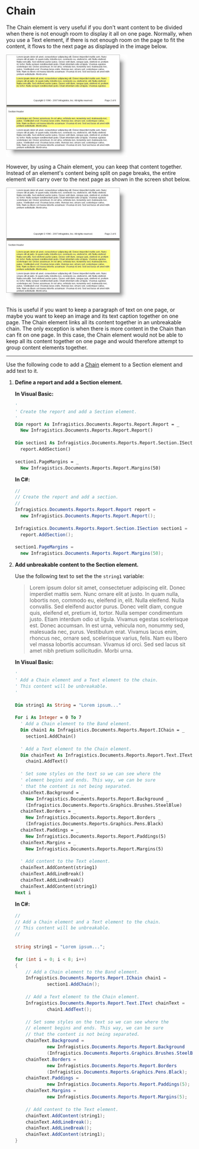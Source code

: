 ﻿<!--
|metadata|
{
    "fileName": "documentengine-chain",
    "controlName": "Infragistics Document Library",
    "tags": ["Layouts","Reporting"]
}
|metadata|
-->

# Chain

The Chain element is very useful if you don't want content to be divided when there is not enough room to display it all on one page. Normally, when you use a Text element, if there is not enough room on the page to fit the content, it flows to the next page as displayed in the image below.

![Shows how a Text element can split its content between two pages.](images/Chain_01.png)

However, by using a Chain element, you can keep that content together. Instead of an element's content being split on page breaks, the entire element will carry over to the next page as shown in the screen shot below.

![Shows how you can force the entire Text element to be forced to the second page.](images/Chain_02.png)

This is useful if you want to keep a paragraph of text on one page, or maybe you want to keep an image and its text caption together on one page. The Chain element links all its content together in an unbreakable chain. The only exception is when there is more content in the Chain than can fit on one page. In this case, the Chain element would not be able to keep all its content together on one page and would therefore attempt to group content elements together.

* * * * *

Use the following code to add a [Chain](Infragistics.Web.Mvc.Documents.Reports~Infragistics.Documents.Reports.Report.IChain.html "Link to the Web API Reference Guide to the IChain interface.") element to a Section element and add text to it.

1.  **Define a report and add a Section element.**

	**In Visual Basic:**
	
	```vb
	'
	' Create the report and add a Section element.
	'
	Dim report As Infragistics.Documents.Reports.Report.Report = _
	  New Infragistics.Documents.Reports.Report.Report()
	
	Dim section1 As Infragistics.Documents.Reports.Report.Section.ISection = _
	  report.AddSection()
	
	section1.PageMargins = _
	  New Infragistics.Documents.Reports.Report.Margins(50)
	```
	
	**In C#:**
	
	```csharp
	//
	// Create the report and add a section.
	//
	Infragistics.Documents.Reports.Report.Report report =
	  new Infragistics.Documents.Reports.Report.Report();
	
	Infragistics.Documents.Reports.Report.Section.ISection section1 =
	  report.AddSection();
	
	section1.PageMargins = 
	  new Infragistics.Documents.Reports.Report.Margins(50);
	```

2.  **Add unbreakable content to the Section element.**

	Use the following text to set the the `string1` variable:
	
	> Lorem ipsum dolor sit amet, consectetuer adipiscing elit. Donec imperdiet mattis sem. Nunc ornare elit at justo. In quam nulla, lobortis non, commodo eu, eleifend in, elit. Nulla eleifend. Nulla convallis. Sed eleifend auctor purus. Donec velit diam, congue quis, eleifend et, pretium id, tortor. Nulla semper condimentum justo. Etiam interdum odio ut ligula. Vivamus egestas scelerisque est. Donec accumsan. In est urna, vehicula non, nonummy sed, malesuada nec, purus. Vestibulum erat. Vivamus lacus enim, rhoncus nec, ornare sed, scelerisque varius, felis. Nam eu libero vel massa lobortis accumsan. Vivamus id orci. Sed sed lacus sit amet nibh pretium sollicitudin. Morbi urna.

	**In Visual Basic:**
	
	```vb
	'
	' Add a Chain element and a Text element to the chain.
	' This content will be unbreakable.
	'
	
	Dim string1 As String = "Lorem ipsum..."
	
	For i As Integer = 0 To 7
	  ' Add a Chain element to the Band element.
	  Dim chain1 As Infragistics.Documents.Reports.Report.IChain = _
	    section1.AddChain()
	
	  ' Add a Text element to the Chain element.
	  Dim chainText As Infragistics.Documents.Reports.Report.Text.IText = _
	    chain1.AddText()
	
	  ' Set some styles on the text so we can see where the 
	  ' element begins and ends. This way, we can be sure
	  ' that the content is not being separated.
	  chainText.Background = _
	    New Infragistics.Documents.Reports.Report.Background _
	    (Infragistics.Documents.Reports.Graphics.Brushes.SteelBlue)
	  chainText.Borders = _
	    New Infragistics.Documents.Reports.Report.Borders _
	    (Infragistics.Documents.Reports.Graphics.Pens.Black)
	  chainText.Paddings = _
	    New Infragistics.Documents.Reports.Report.Paddings(5)
	  chainText.Margins = _
	    New Infragistics.Documents.Reports.Report.Margins(5)
	
	  ' Add content to the Text element.
	  chainText.AddContent(string1)
	  chainText.AddLineBreak()
	  chainText.AddLineBreak()
	  chainText.AddContent(string1)
	Next i
	```
	
	**In C#:**
	
	```csharp
	//
	// Add a Chain element and a Text element to the chain.
	// This content will be unbreakable.
	//
	
	string string1 = "Lorem ipsum...";
	
	for (int i = 0; i < 8; i++)
	{
	    // Add a Chain element to the Band element.
	    Infragistics.Documents.Reports.Report.IChain chain1 =
	            section1.AddChain();
	
	    // Add a Text element to the Chain element.
	    Infragistics.Documents.Reports.Report.Text.IText chainText = 
	            chain1.AddText();
	
	    // Set some styles on the text so we can see where the 
	    // element begins and ends. This way, we can be sure
	    // that the content is not being separated.
	    chainText.Background = 
	            new Infragistics.Documents.Reports.Report.Background
	            (Infragistics.Documents.Reports.Graphics.Brushes.SteelBlue);
	    chainText.Borders = 
	            new Infragistics.Documents.Reports.Report.Borders
	            (Infragistics.Documents.Reports.Graphics.Pens.Black);
	    chainText.Paddings = 
	            new Infragistics.Documents.Reports.Report.Paddings(5);
	    chainText.Margins = 
	            new Infragistics.Documents.Reports.Report.Margins(5);
	
	    // Add content to the Text element.
	    chainText.AddContent(string1);
	    chainText.AddLineBreak();
	    chainText.AddLineBreak();
	    chainText.AddContent(string1);
	}
	```